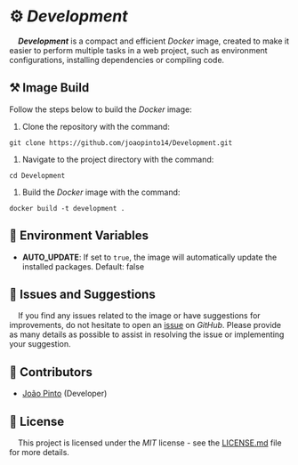 # ⚙️ *Development*

&nbsp;&nbsp;&nbsp;&nbsp;***Development*** is a compact and efficient *Docker* image, created to make it easier to perform multiple tasks in a web project,
such as environment configurations, installing dependencies or compiling code.

## ⚒️ Image Build

Follow the steps below to build the *Docker* image:

1. Clone the repository with the command:

```
git clone https://github.com/joaopinto14/Development.git
```

1. Navigate to the project directory with the command:

```
cd Development
```

1. Build the *Docker* image with the command:

```
docker build -t development .
```

## 📑 Environment Variables

- **AUTO_UPDATE**: If set to `true`, the image will automatically update the installed packages. Default: false

## 📝 Issues and Suggestions

&nbsp;&nbsp;&nbsp;&nbsp;If you find any issues related to the image or have suggestions for improvements, do not hesitate to open an
[issue](https://github.com/joaopinto14/Development/issues/new/choose) on *GitHub*. Please provide as many
details as possible to assist in resolving the issue or implementing your suggestion.

## 👥 Contributors

- [João Pinto](https://github.com/joaopinto14) (Developer)

## 🧾️ License

&nbsp;&nbsp;&nbsp;&nbsp;This project is licensed under the *MIT* license - see the [LICENSE.md](LICENSE.md) file for more details.